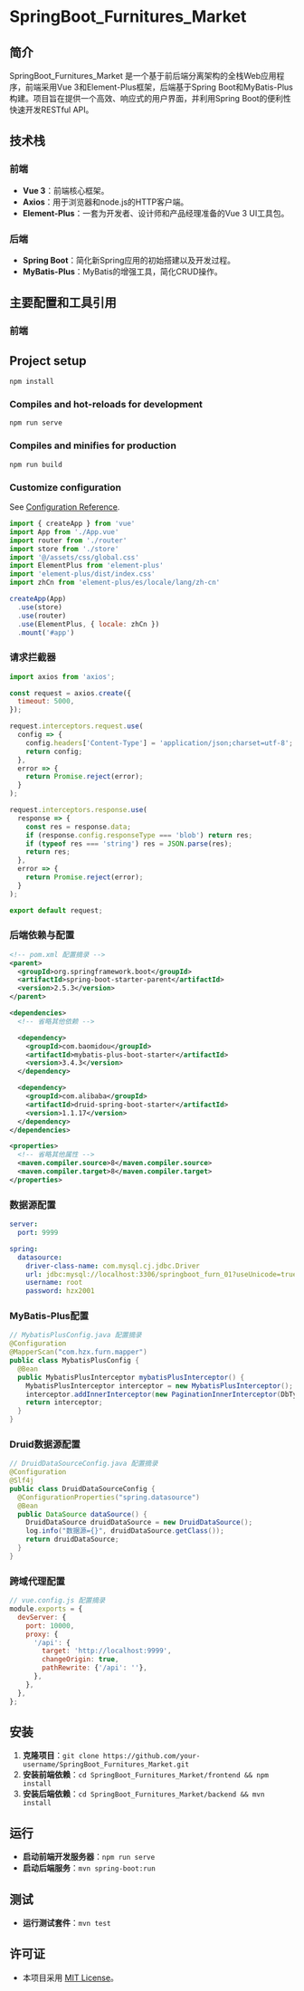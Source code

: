 # SpringBoot_Furnitures_Market

## 简介
SpringBoot_Furnitures_Market 是一个基于前后端分离架构的全栈Web应用程序，前端采用Vue 3和Element-Plus框架，后端基于Spring Boot和MyBatis-Plus构建。项目旨在提供一个高效、响应式的用户界面，并利用Spring Boot的便利性快速开发RESTful API。


## 技术栈
### 前端
- **Vue 3**：前端核心框架。
- **Axios**：用于浏览器和node.js的HTTP客户端。
- **Element-Plus**：一套为开发者、设计师和产品经理准备的Vue 3 UI工具包。

### 后端
- **Spring Boot**：简化新Spring应用的初始搭建以及开发过程。
- **MyBatis-Plus**：MyBatis的增强工具，简化CRUD操作。


## 主要配置和工具引用
### 前端

## Project setup
```
npm install
```

### Compiles and hot-reloads for development
```
npm run serve
```

### Compiles and minifies for production
```
npm run build
```

### Customize configuration
See [Configuration Reference](https://cli.vuejs.org/config/).


```javascript
import { createApp } from 'vue'
import App from './App.vue'
import router from './router'
import store from './store'
import '@/assets/css/global.css'
import ElementPlus from 'element-plus'
import 'element-plus/dist/index.css'
import zhCn from 'element-plus/es/locale/lang/zh-cn'

createApp(App)
  .use(store)
  .use(router)
  .use(ElementPlus, { locale: zhCn })
  .mount('#app')
```

### 请求拦截器
```javascript
import axios from 'axios';

const request = axios.create({
  timeout: 5000,
});

request.interceptors.request.use(
  config => {
    config.headers['Content-Type'] = 'application/json;charset=utf-8';
    return config;
  },
  error => {
    return Promise.reject(error);
  }
);

request.interceptors.response.use(
  response => {
    const res = response.data;
    if (response.config.responseType === 'blob') return res;
    if (typeof res === 'string') res = JSON.parse(res);
    return res;
  },
  error => {
    return Promise.reject(error);
  }
);

export default request;
```

### 后端依赖与配置
```xml
<!-- pom.xml 配置摘录 -->
<parent>
  <groupId>org.springframework.boot</groupId>
  <artifactId>spring-boot-starter-parent</artifactId>
  <version>2.5.3</version>
</parent>

<dependencies>
  <!-- 省略其他依赖 -->

  <dependency>
    <groupId>com.baomidou</groupId>
    <artifactId>mybatis-plus-boot-starter</artifactId>
    <version>3.4.3</version>
  </dependency>

  <dependency>
    <groupId>com.alibaba</groupId>
    <artifactId>druid-spring-boot-starter</artifactId>
    <version>1.1.17</version>
  </dependency>
</dependencies>

<properties>
  <!-- 省略其他属性 -->
  <maven.compiler.source>8</maven.compiler.source>
  <maven.compiler.target>8</maven.compiler.target>
</properties>
```

### 数据源配置
```yaml
server:
  port: 9999

spring:
  datasource:
    driver-class-name: com.mysql.cj.jdbc.Driver
    url: jdbc:mysql://localhost:3306/springboot_furn_01?useUnicode=true&characterEncoding=utf-8&useSSL=true
    username: root
    password: hzx2001
```

### MyBatis-Plus配置
```java
// MybatisPlusConfig.java 配置摘录
@Configuration
@MapperScan("com.hzx.furn.mapper")
public class MybatisPlusConfig {
  @Bean
  public MybatisPlusInterceptor mybatisPlusInterceptor() {
    MybatisPlusInterceptor interceptor = new MybatisPlusInterceptor();
    interceptor.addInnerInterceptor(new PaginationInnerInterceptor(DbType.MYSQL));
    return interceptor;
  }
}
```

### Druid数据源配置
```java
// DruidDataSourceConfig.java 配置摘录
@Configuration
@Slf4j
public class DruidDataSourceConfig {
  @ConfigurationProperties("spring.datasource")
  @Bean
  public DataSource dataSource() {
    DruidDataSource druidDataSource = new DruidDataSource();
    log.info("数据源={}", druidDataSource.getClass());
    return druidDataSource;
  }
}
```

### 跨域代理配置
```javascript
// vue.config.js 配置摘录
module.exports = {
  devServer: {
    port: 10000,
    proxy: {
      '/api': {
        target: 'http://localhost:9999',
        changeOrigin: true,
        pathRewrite: {'/api': ''},
      },
    },
  },
};
```

## 安装
1. **克隆项目**：`git clone https://github.com/your-username/SpringBoot_Furnitures_Market.git`
2. **安装前端依赖**：`cd SpringBoot_Furnitures_Market/frontend && npm install`
3. **安装后端依赖**：`cd SpringBoot_Furnitures_Market/backend && mvn install`

## 运行
- **启动前端开发服务器**：`npm run serve`
- **启动后端服务**：`mvn spring-boot:run`

## 测试
- **运行测试套件**：`mvn test`

## 许可证
- 本项目采用 [MIT License](https://opensource.org/licenses/MIT)。
